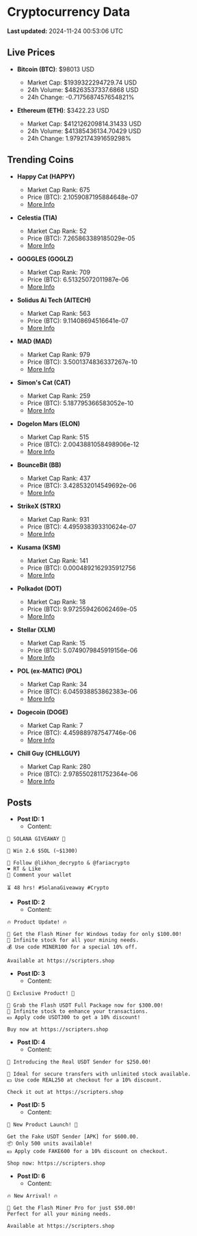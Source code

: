 # Cryptocurrency Data

**Last updated:** 2024-11-24 00:53:06 UTC

## Live Prices
- **Bitcoin (BTC)**: $98013 USD
  - Market Cap: $1939322294729.74 USD
  - 24h Volume: $48263537337.6868 USD
  - 24h Change: -0.7175687457654821%

- **Ethereum (ETH)**: $3422.23 USD
  - Market Cap: $412126209814.31433 USD
  - 24h Volume: $41385436134.70429 USD
  - 24h Change: 1.9792174391659298%

## Trending Coins
- **Happy Cat (HAPPY)**
  - Market Cap Rank: 675
  - Price (BTC): 2.1059087195884648e-07
  - [More Info](https://www.coingecko.com/en/coins/happycat)

- **Celestia (TIA)**
  - Market Cap Rank: 52
  - Price (BTC): 7.265863389185029e-05
  - [More Info](https://www.coingecko.com/en/coins/celestia)

- **GOGGLES (GOGLZ)**
  - Market Cap Rank: 709
  - Price (BTC): 6.51325072011987e-06
  - [More Info](https://www.coingecko.com/en/coins/goggles)

- **Solidus Ai Tech (AITECH)**
  - Market Cap Rank: 563
  - Price (BTC): 9.11408694516641e-07
  - [More Info](https://www.coingecko.com/en/coins/solidus-ai-tech)

- **MAD (MAD)**
  - Market Cap Rank: 979
  - Price (BTC): 3.5001374836337267e-10
  - [More Info](https://www.coingecko.com/en/coins/mad-2)

- **Simon's Cat (CAT)**
  - Market Cap Rank: 259
  - Price (BTC): 5.187795366583052e-10
  - [More Info](https://www.coingecko.com/en/coins/simons-cat)

- **Dogelon Mars (ELON)**
  - Market Cap Rank: 515
  - Price (BTC): 2.0043881058498906e-12
  - [More Info](https://www.coingecko.com/en/coins/dogelon-mars)

- **BounceBit (BB)**
  - Market Cap Rank: 437
  - Price (BTC): 3.428532014549692e-06
  - [More Info](https://www.coingecko.com/en/coins/bouncebit)

- **StrikeX (STRX)**
  - Market Cap Rank: 931
  - Price (BTC): 4.495938393310624e-07
  - [More Info](https://www.coingecko.com/en/coins/strike-x)

- **Kusama (KSM)**
  - Market Cap Rank: 141
  - Price (BTC): 0.0004892162935912756
  - [More Info](https://www.coingecko.com/en/coins/kusama)

- **Polkadot (DOT)**
  - Market Cap Rank: 18
  - Price (BTC): 9.972559426062469e-05
  - [More Info](https://www.coingecko.com/en/coins/polkadot)

- **Stellar (XLM)**
  - Market Cap Rank: 15
  - Price (BTC): 5.0749079845919156e-06
  - [More Info](https://www.coingecko.com/en/coins/stellar)

- **POL (ex-MATIC) (POL)**
  - Market Cap Rank: 34
  - Price (BTC): 6.045938853862383e-06
  - [More Info](https://www.coingecko.com/en/coins/pol-ex-matic)

- **Dogecoin (DOGE)**
  - Market Cap Rank: 7
  - Price (BTC): 4.459889787547746e-06
  - [More Info](https://www.coingecko.com/en/coins/dogecoin)

- **Chill Guy (CHILLGUY)**
  - Market Cap Rank: 280
  - Price (BTC): 2.9785502811752364e-06
  - [More Info](https://www.coingecko.com/en/coins/chill-guy)

## Posts
- **Post ID: 1**
  - Content:
```
🚀 SOLANA GIVEAWAY 🚀

🎁 Win 2.6 $SOL (~$1300)

🤝 Follow @likhon_decrypto & @fariacrypto
❤️ RT & Like
💬 Comment your wallet

⏳ 48 hrs! #SolanaGiveaway #Crypto
```

- **Post ID: 2**
  - Content:
```
🔥 Product Update! 🔥

🚀 Get the Flash Miner for Windows today for only $100.00!
🔋 Infinite stock for all your mining needs.
💰 Use code MINER100 for a special 10% off.

Available at https://scripters.shop
```

- **Post ID: 3**
  - Content:
```
🎁 Exclusive Product! 🎁

💸 Grab the Flash USDT Full Package now for $300.00!
🎉 Infinite stock to enhance your transactions.
💵 Apply code USDT300 to get a 10% discount!

Buy now at https://scripters.shop
```

- **Post ID: 4**
  - Content:
```
💎 Introducing the Real USDT Sender for $250.00!

💼 Ideal for secure transfers with unlimited stock available.
💵 Use code REAL250 at checkout for a 10% discount.

Check it out at https://scripters.shop
```

- **Post ID: 5**
  - Content:
```
🚀 New Product Launch! 🚀

Get the Fake USDT Sender [APK] for $600.00.
📦 Only 500 units available!
💵 Apply code FAKE600 for a 10% discount on checkout.

Shop now: https://scripters.shop
```

- **Post ID: 6**
  - Content:
```
🔥 New Arrival! 🔥

💸 Get the Flash Miner Pro for just $50.00!
Perfect for all your mining needs.

Available at https://scripters.shop
```

